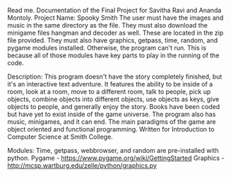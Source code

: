 Read me.  Documentation of the Final Project for Savitha Ravi and Ananda Montoly.
Project Name: Spooky Smith
The user must have the images and music in the same directory as the file. They must also download the minigame files hangman and decoder as well. These are located in the zip file provided. They must also have graphics, getpass, time, random, and pygame modules installed.  Otherwise, the program can't run.  This is because all of those modules have key parts to play in the running of the code.

Description:  This program doesn't have the story completely finished, but it's an interactive text adventure.  It features the ability to be inside of a room, look at a room, move to a different room, talk to people, pick up objects, combine objects into different objects, use objects as keys, give objects to people, and generally enjoy the story.  Books have been coded but have yet to exist inside of the game universe. The program also has music, minigames, and it can end. The main paradigms of the game are object oriented and functional programming. Written for Introduction to Computer Science at Smith College.

Modules:
Time, getpass, webbrowser, and random are pre-installed with python.
Pygame - https://www.pygame.org/wiki/GettingStarted
Graphics - http://mcsp.wartburg.edu/zelle/python/graphics.py

